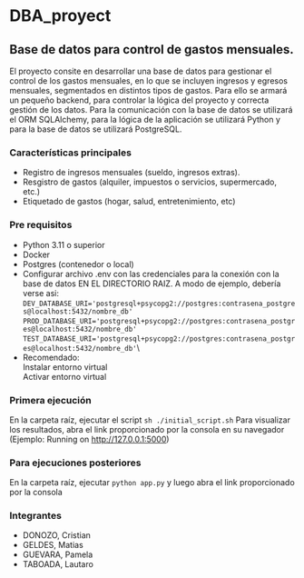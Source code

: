 # DBA_proyect

## Base de datos para control de gastos mensuales.

El proyecto consite en desarrollar una base de datos para gestionar el control de los gastos mensuales, en lo que se incluyen ingresos y egresos mensuales, segmentados en distintos tipos de gastos. Para ello se armará un pequeño backend, para controlar la lógica del proyecto y correcta gestión de los datos. Para la comunicación con la base de datos se utilizará el ORM SQLAlchemy, para la lógica de la aplicación se utilizará Python y para la base de datos se utilizará PostgreSQL.

### Características principales

- Registro de ingresos mensuales (sueldo, ingresos extras).
- Resgistro de gastos (alquiler, impuestos o servicios, supermercado, etc.)
- Etiquetado de gastos (hogar, salud, entretenimiento, etc)

### Pre requisitos

- Python 3.11 o superior
- Docker
- Postgres (contenedor o local)
- Configurar archivo .env con las credenciales para la conexión con la base de datos EN EL DIRECTORIO RAIZ. A modo de ejemplo, debería verse asi:\
  `DEV_DATABASE_URI='postgresql+psycopg2://postgres:contrasena_postgres@localhost:5432/nombre_db'`\
  `PROD_DATABASE_URI='postgresql+psycopg2://postgres:contrasena_postgres@localhost:5432/nombre_db'`\
  `TEST_DATABASE_URI='postgresql+psycopg2://postgres:contrasena_postgres@localhost:5432/nombre_db'`\
- Recomendado:\
  Instalar entorno virtual\
  Activar entorno virtual

### Primera ejecución

En la carpeta raíz, ejecutar el script `sh ./initial_script.sh`
Para visualizar los resultados, abra el link proporcionado por la consola en su navegador (Ejemplo: Running on http://127.0.0.1:5000)

### Para ejecuciones posteriores

En la carpeta raíz, ejecutar `python app.py` y luego abra el link proporcionado por la consola

### Integrantes

- DONOZO, Cristian
- GELDES, Matias
- GUEVARA, Pamela
- TABOADA, Lautaro
